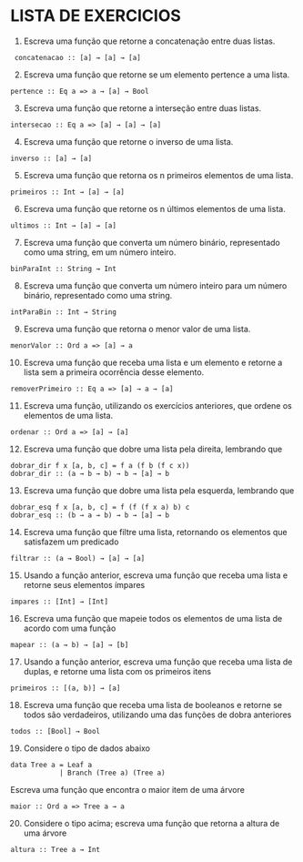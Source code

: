 # LISTA DE EXERCICIOS 

1. Escreva uma função que retorne a concatenação entre duas listas.

```
 concatenacao :: [a] → [a] → [a]
```

2. Escreva uma função que retorne se um elemento pertence a uma lista.

```
pertence :: Eq a => a → [a] → Bool
```

3. Escreva uma função que retorne a interseção entre duas listas.

```
intersecao :: Eq a => [a] → [a] → [a]
```

4. Escreva uma função que retorne o inverso de uma lista.

```
inverso :: [a] → [a]
```

5. Escreva uma função que retorna os n primeiros elementos de uma lista.

```
primeiros :: Int → [a] → [a]
```

6. Escreva uma função que retorne os n últimos elementos de uma lista.

```
ultimos :: Int → [a] → [a]
```

7. Escreva uma função que converta um número binário, representado como uma string, em um 
número inteiro.

```
binParaInt :: String → Int
```

8. Escreva uma função que converta um número inteiro para um número binário, representado 
como uma string.

```
intParaBin :: Int → String
```

9. Escreva uma função que retorna o menor valor de uma lista.

```
menorValor :: Ord a => [a] → a
```

10. Escreva uma função que receba uma lista e um elemento e retorne a lista sem a primeira 
ocorrência desse elemento.

```
removerPrimeiro :: Eq a => [a] → a → [a]
```

11. Escreva uma função, utilizando os exercícios anteriores, que ordene os elementos de uma lista.

```
ordenar :: Ord a => [a] → [a]
```

12. Escreva uma função que dobre uma lista pela direita, lembrando que

```
dobrar_dir f x [a, b, c] = f a (f b (f c x))
dobrar_dir :: (a → b → b) → b → [a] → b
```

13. Escreva uma função que dobre uma lista pela esquerda, lembrando que

```
dobrar_esq f x [a, b, c] = f (f (f x a) b) c
dobrar_esq :: (b → a → b) → b → [a] → b
```

14. Escreva uma função que filtre uma lista, retornando os elementos que satisfazem um predicado

```
filtrar :: (a → Bool) → [a] → [a]
```

15. Usando a função anterior, escreva uma função que receba uma lista e retorne seus elementos 
ímpares

```
impares :: [Int] → [Int]
```

16. Escreva uma função que mapeie todos os elementos de uma lista de acordo com uma função

```
mapear :: (a → b) → [a] → [b]
```

17. Usando a função anterior, escreva uma função que receba uma lista de duplas, e retorne uma 
lista com os primeiros itens

```
primeiros :: [(a, b)] → [a]
```

18. Escreva uma função que receba uma lista de booleanos e retorne se todos são verdadeiros, 
utilizando uma das funções de dobra anteriores

```
todos :: [Bool] → Bool
```

19. Considere o tipo de dados abaixo

```
data Tree a = Leaf a
            | Branch (Tree a) (Tree a)
```      

Escreva uma função que encontra o maior item de uma árvore

```
maior :: Ord a => Tree a → a
```

20. Considere o tipo acima; escreva uma função que retorna a altura de uma árvore

```
altura :: Tree a → Int
```
